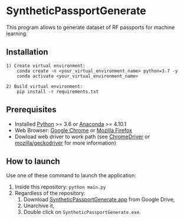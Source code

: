 # SyntheticPassportGenerate

This program allows to generate dataset of RF passports for machine learning.

## Installation

    1) Create virtual environment:
        conda create -n <your_virtual_environment_name> python=3.7 -y
        conda activate <your_virtual_environment_name>
        
    2) Build virtual environment:
        pip install -r requirements.txt
        
## Prerequisites

* Installed [Python](https://www.python.org/downloads/) >= 3.6 or [Anaconda](https://www.anaconda.com/products/individual) >= 4.10.1
* Web Browser: [Google Chrome](https://www.google.com/chrome) or [Mozilla Firefox](https://www.mozilla.org/en/firefox/new/)
* Dowload web driver to work path (see [ChromeDriver](https://chromedriver.chromium.org/downloads) or [mozilla/geckodriver](https://github.com/mozilla/geckodriver/releases) for more information)

## How to launch

Use one of these command to launch the application:

1) Inside this repository: `python main.py`
2) Regardless of the repository:
   1) Download [SyntheticPassportGenerate app](https://drive.google.com/file/d/1zp1ebK5ElfloE37AidAgf2HfSOXdS2vW/view?usp=sharing) from Google Drive, 
   2) Unarchive it,
   3) Double click on `SyntheticPassportGenerate.exe`.
